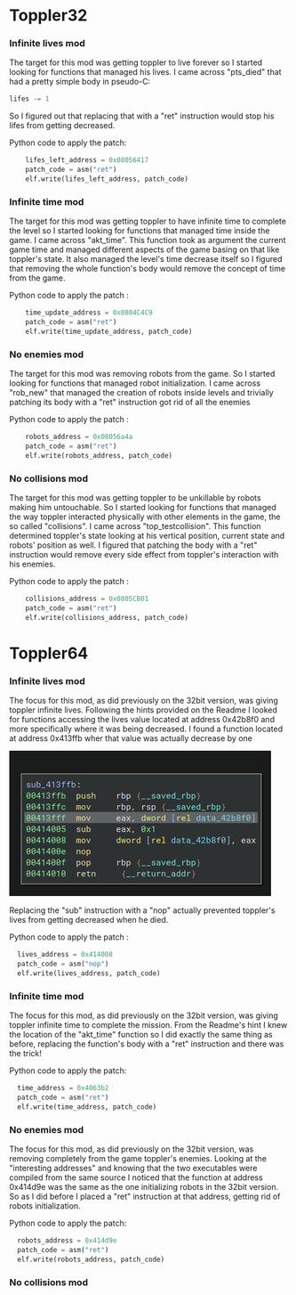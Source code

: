 # Toppler32

### Infinite lives mod

The target for this mod was getting toppler to live forever so I started looking for functions that managed his lives.
I came across "pts_died" that had a pretty simple body in pseudo-C:

```C
lifes -= 1
```

So I figured out that replacing that with a "ret" instruction would stop his lifes from getting decreased.

Python code to apply the patch: 

```python
    lifes_left_address = 0x08056417
    patch_code = asm("ret")
    elf.write(lifes_left_address, patch_code)
```


### Infinite time mod

The target for this mod was getting toppler to have infinite time to complete the level so I started looking for functions that managed time inside the game.
I came across "akt_time". 
This function took as argument the current game time and managed different aspects of the game basing on that like toppler's state.
It also managed the level's time decrease itself so I figured that removing the whole function's body would remove the concept of time from the game.

Python code to apply the patch :

```python
    time_update_address = 0x0804C4C9
    patch_code = asm("ret")
    elf.write(time_update_address, patch_code)
```

### No enemies mod

The target for this mod was removing robots from the game. 
So I started looking for functions that managed robot initialization.
I came across "rob_new" that managed the creation of robots inside levels and trivially patching its body with a "ret" instruction got rid of all the enemies

Python code to apply the patch :

```python
	robots_address = 0x08056a4a
	patch_code = asm("ret")
	elf.write(robots_address, patch_code)
```

### No collisions mod

The target for this mod was getting toppler to be unkillable by robots making him untouchable.
So I started looking for functions that managed the way toppler interacted physically with other elements in the game, the so called "collisions".
I came across "top_testcollision".
This function determined toppler's state looking at his vertical position, current state and robots' position as well.
I figured that patching the body with a "ret" instruction would remove every side effect from toppler's interaction with his enemies.

Python code to apply the patch :

```python
    collisions_address = 0x0805CB01
    patch_code = asm("ret")
    elf.write(collisions_address, patch_code)
```

# Toppler64

### Infinite lives mod

The focus for this mod, as did previously on the 32bit version, was giving toppler infinite lives.
Following the hints provided on the Readme I looked for functions accessing the lives value located at address 0x42b8f0 and more specifically where it was being decreased.
I found a function located at address 0x413ffb wher that value was actually decrease by one

![](Screenshots/decrease_lives_function.png)

Replacing the "sub" instruction with a "nop" actually prevented toppler's lives from getting decreased when he died.

Python code to apply the patch : 

```Python
  lives_address = 0x414008
  patch_code = asm("nop")
  elf.write(lives_address, patch_code)
```

### Infinite time mod

The focus for this mod, as did previously on the 32bit version, was giving toppler infinite time to complete the mission.
From the Readme's hint I knew the location of the "akt_time" function so I did exactly the same thing as before, replacing the function's body with a "ret" instruction and there was the trick!

Python code to apply the patch: 

```Python
  time_address = 0x4063b2
  patch_code = asm("ret")
  elf.write(time_address, patch_code)
```

### No enemies mod

The focus for this mod, as did previously on the 32bit version, was removing completely from the game toppler's enemies.
Looking at the "interesting addresses" and knowing that the two executables were compiled from the same source I noticed that the
function at address 0x414d9e was the same as the one initializing robots in the 32bit version.
So as I did before I placed a "ret" instruction at that address, getting rid of robots initialization.

Python code to apply the patch:

```Python
  robots_address = 0x414d9e
  patch_code = asm("ret")
  elf.write(robots_address, patch_code)  
```

### No collisions mod
